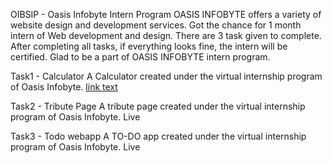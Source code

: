 OIBSIP - Oasis Infobyte Intern Program
OASIS INFOBYTE offers a variety of website design and development services. Got the chance for 1 month intern of Web development and design. There are 3 task given to complete. After completing all tasks, if everything looks fine, the intern will be certified. Glad to be a part of OASIS INFOBYTE intern program.

Task1 - Calculator
A Calculator created under the virtual internship program of Oasis Infobyte.
<a href="url">link text</a>

Task2 - Tribute Page
A tribute page created under the virtual internship program of Oasis Infobyte.
Live

Task3 - Todo webapp
A TO-DO app created under the virtual internship program of Oasis Infobyte.
Live
